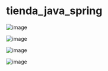 # tienda_java_spring

![image](https://github.com/user-attachments/assets/c970da90-3283-488f-a96a-f31b2d921264)

![image](https://github.com/user-attachments/assets/89a01e29-8bc8-4ab9-8bf1-80d962dffd97)

![image](https://github.com/user-attachments/assets/b7ad75c4-60ba-494a-94dc-6785cc5ec796)

![image](https://github.com/user-attachments/assets/1879f556-c473-4233-947f-93df371953e5)
